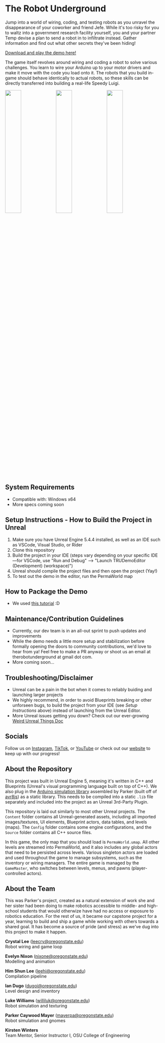 # The Robot Underground
Jump into a world of wiring, coding, and testing robots as you unravel the disappearance of your coworker and friend Jefe. While it's too risky for you to waltz into a government research facility yourself, you and your partner Temp devise a plan to send a robot in to infiltrate instead. Gather information and find out what other secrets they've been hiding!

[Download and play the demo here!](https://therobotunderground.itch.io/the-robot-underground-demo "Link to our itch.io page")

The game itself revolves around wiring and coding a robot to solve various challenges. You learn to wire your Arduino up to your motor drivers and make it move with the code you load onto it. The robots that you build in-game should behave identically to actual robots, so these skills can be directly transferred into building a real-life Speedy Luigi. 


<p float="center">
  <img src="READMEPics/Website_Graphix_2.png" width="32%" />
  <img src="READMEPics/Website_Graphix_3.png" width="32%" /> 
  <img src="READMEPics/Website_Graphix_6.png" width="32%" />
</p>

## System Requirements
- Compatible with: Windows x64
- More specs coming soon

## Setup Instructions - How to Build the Project in Unreal
1. Make sure you have Unreal Engine 5.4.4 installed, as well as an IDE such as VSCode, Visual Studio, or Rider
2. Clone this repository
3. Build the project in your IDE (steps vary depending on your specific IDE—for VSCode, use "Run and Debug" --> "Launch TRUDemoEditor (Development) (workspace)")
4. Unreal should compile the project files and then open the project (Yay!)
5. To test out the demo in the editor, run the PermaWorld map

## How to Package the Demo
- We used [this tutorial](https://www.youtube.com/watch?v=emOsoyHSmAE "Link to packaging tutorial") :D

## Maintenance/Contribution Guidelines
- Currently, our dev team is in an all-out sprint to push updates and improvements
- While the demo needs a little more setup and stabilization before formally opening the doors to community contributions, we'd love to hear from ya! Feel free to make a PR anyway or shoot us an email at therobotunderground at gmail dot com.
- More coming soon...

## Troubleshooting/Disclaimer
- Unreal can be a pain in the bot when it comes to reliably buiding and launching larger projects
- We highly recommend, in order to avoid Blueprints breaking or other unforseen bugs, to build the project from your IDE (see *Setup Instructions* above) instead of launching from the Unreal Editor.
- More Unreal issues getting you down? Check out our ever-growing [Weird Unreal Things Doc](https://docs.google.com/document/d/1Hs2AVHi8sV9A8fN0Z2ym10EKG8vcas-6NySXDfJp2TI/edit?usp=sharing "Weird Unreal Things")

## Socials
Follow us on [Instagram](https://www.instagram.com/therobotunderground/ "@therobotunderground"), [TikTok](https://www.instagram.com/therobotunderground/ "@therobotunderground"), or [YouTube](https://www.youtube.com/channel/UCGiVgfm5pshJ7L6ViB6xAog "The Robot Underground") or check out our [website](https://robotunderground.party/ "robotunderground.party") to keep up with our progress!

## About the Repository
This project was built in Unreal Engine 5, meaning it's written in C++ and Blueprints (Unreal's visual programming language built on top of C++). We also plug in the [Arduino simulation library](https://github.com/sicktronics/avr8cpp "sim library") assembled by Parker (built off of [avr8js](https://github.com/wokwi/avr8js "avr8js")) as a static library. This needs to be compiled into a static `.lib` file separately and included into the project as an Unreal 3rd-Party Plugin.

This repository is laid out similarly to most other Unreal projects. The `Content` folder contains all Unreal-generated assets, including all imported images/textures, UI elements, Blueprint actors, data tables, and levels (maps). The `Config` folder contains some engine configurations, and the `Source` folder contains all C++ source files. 

In this game, the only map that you should load is `PermaWorld.umap`. All other levels are streamed into PermaWorld, and it also includes any global actors that need to be persisted across levels. Various singleton actors are loaded and used throughout the game to manage subsystems, such as the inventory or wiring managers. The entire game is managed by the `GameMaster`, who switches between levels, menus, and pawns (player-controlled actors). 

## About the Team
This was Parker's project, created as a natural extension of work she and her sister had been doing to make robotics accessible to middle- and high-school students that would otherwize have had no access or exposure to robotics education. For the rest of us, it became our capstone project for a year, learning to build and ship a game while working with others towards a shared goal. It has become a source of pride (and stress) as we've dug into this project to make it happen. 

**Crystal Lee** (leecry@oregonstate.edu)  
Robot wiring and game loop

**Evelyn Nixon** (nixone@oregonstate.edu)  
Modelling and animation

**Him Shun Lee** (leehi@oregonstate.edu)  
Compilation pipeline

**Ian Dugo** (dugoi@oregonstate.edu)  
Level design and inventory

**Luke Williams** (williluk@oregonstate.edu)  
Robot simulation and texturing
 
**Parker Caywood Mayer** (mayerpa@oregonstate.edu)  
Robot simulation and gnomes


**Kirsten Winters**  
Team Mentor, Senior Instructor I, OSU College of Engineering
